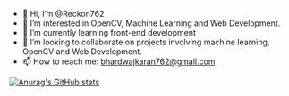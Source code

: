 - 👋 Hi, I’m @Reckon762
- 👀 I’m interested in OpenCV, Machine Learning and Web Development.
- 🌱 I’m currently learning front-end development
- 💞️ I’m looking to collaborate on projects involving machine learning, OpenCV and Web Development.
- 📫 How to reach me: bhardwajkaran762@gmail.com 

<!---
Reckon762/Reckon762 is a ✨ special ✨ repository because its `README.md` (this file) appears on your GitHub profile.
You can click the Preview link to take a look at your changes.
--->
[![Anurag's GitHub stats](https://github-readme-stats.vercel.app/api?username=Reckon762&show_icons=true&theme=merko)](https://github.com/anuraghazra/github-readme-stats)
